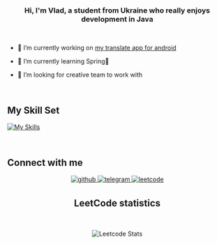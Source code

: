 ### <div align="center">Hi, I'm Vlad, a student from Ukraine who really enjoys development in Java</div>  
  <br/>  

- 🔭 I’m currently working on [my translate app for android](https://github.com/vladpochuev/translateApp)  
  

- 🌱 I’m currently learning Spring🍃  
  

- 👯 I’m looking for creative team to work with  
  

<br/>  


## My Skill Set  
[![My Skills](https://skillicons.dev/icons?i=java,postgres,sqlite,spring,maven,gradle,androidstudio,firebase)](https://skillicons.dev)

<br/>  


## Connect with me  
<div align="center">
<a href="https://github.com/vladpochuev" target="_blank">
<img src=https://img.shields.io/badge/github-%2324292e.svg?&style=for-the-badge&logo=github&logoColor=white alt=github style="margin-bottom: 5px;" />
</a>
<a href="https://t.me/luxusxc" target="_blank">
<img src=https://img.shields.io/badge/Telegram-2CA5E0?style=for-the-badge&logo=telegram&logoColor=white alt=telegram style="margin-bottom: 5px;" />
</a>
<a href="https://leetcode.com/vladpochuev/" target="_blank">
<img src=https://img.shields.io/badge/LeetCode-000000?style=for-the-badge&logo=LeetCode&logoColor=#d16c06 alt=leetcode style="margin-bottom: 5px;" />
</a>

<br/>

## LeetCode statistics

<br/>

![Leetcode Stats](https://leetcard.jacoblin.cool/vladpochuev)
